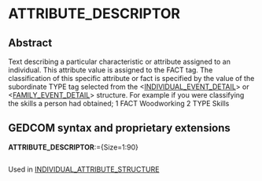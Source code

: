 ﻿<!-- licence GPL V2, cf https://github.com/TitiFix/geneweb -->
# ATTRIBUTE_DESCRIPTOR
## Abstract
Text describing a particular characteristic or attribute assigned to an individual. This attribute value is
assigned to the FACT tag.  The classification of this specific attribute or fact is specified by the value
of the subordinate TYPE tag selected from the &lt;<a href=Ged.INDIVIDUAL_EVENT_DETAIL.md>INDIVIDUAL_EVENT_DETAIL</a>&gt; or &lt;<a href=Ged.FAMILY_EVENT_DETAIL.md>FAMILY_EVENT_DETAIL</a>&gt; structure.  For example if you were classifying the skills a person had obtained;
1 FACT Woodworking
2 TYPE Skills


## GEDCOM syntax and proprietary extensions

**ATTRIBUTE_DESCRIPTOR**:={Size=1:90}
<pre>
</pre>
Used in <a href=Ged.INDIVIDUAL_ATTRIBUTE_STRUCTURE.md>INDIVIDUAL_ATTRIBUTE_STRUCTURE</a><br />

